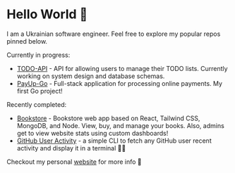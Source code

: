 # Hello World 👋

I am a Ukrainian software engineer. Feel free to explore my popular repos pinned below.

Currently in progress:

* [TODO-API](https://github.com/UkrainianProgrammer/TODO-API) - API for allowing users to manage their TODO lists. Currently working on system design and database schemas.
* [PayUp-Go](https://github.com/UkrainianProgrammer/PayUp-Go) - Full-stack application for processing online payments. My first Go project!

Recently completed:

* [Bookstore](https://github.com/UkrainianProgrammer/bookstore) - Bookstore web app based on React, Tailwind CSS, MongoDB, and Node. View, buy, and manage your books. Also, admins get to view website stats using custom dashboards!
* [GitHub User Activity](https://github.com/UkrainianProgrammer/Git-Activity) - a simple CLI to fetch any GitHub user recent activity and display it in a terminal 🧑‍💻

Checkout my personal [website](https://ukrainianprogrammer.github.io/) for more info 🤌

